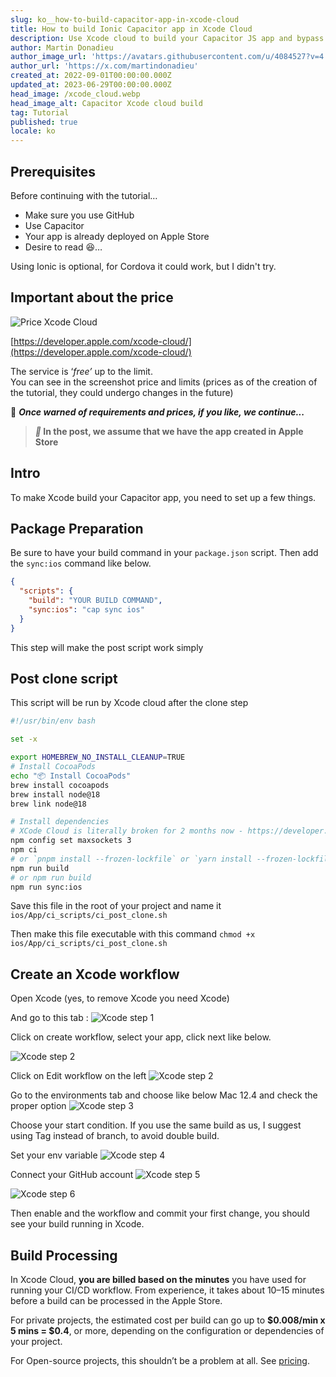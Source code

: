```yaml
---
slug: ko__how-to-build-capacitor-app-in-xcode-cloud
title: How to build Ionic Capacitor app in Xcode Cloud
description: Use Xcode cloud to build your Capacitor JS app and bypass the need of MacOS.
author: Martin Donadieu
author_image_url: 'https://avatars.githubusercontent.com/u/4084527?v=4'
author_url: 'https://x.com/martindonadieu'
created_at: 2022-09-01T00:00:00.000Z
updated_at: 2023-06-29T00:00:00.000Z
head_image: /xcode_cloud.webp
head_image_alt: Capacitor Xcode cloud build
tag: Tutorial
published: true
locale: ko
---
```


## Prerequisites

Before continuing with the tutorial…

-   Make sure you use GitHub
-   Use Capacitor
-   Your app is already deployed on Apple Store
-   Desire to read 😆…

Using Ionic is optional, for Cordova it could work, but I didn't try.

## Important about the price

![Price Xcode Cloud](/xcode_cloud_price.webp)

[https://developer.apple.com/xcode-cloud/](https://developer.apple.com/xcode-cloud/)

The service is ‘_free’_ up to the limit.  
You can see in the screenshot price and limits (prices as of the creation of the tutorial, they could undergo changes in the future)

🔴 **_Once warned of requirements and prices, if you like, we continue..._**

> **_📣_ In the post, we assume that we have the app created in Apple Store**

## Intro

To make Xcode build your Capacitor app, you need to set up a few things.

## Package Preparation

Be sure to have your build command in your `package.json` script.
Then add the `sync:ios` command like below.

```json
{
  "scripts": {
    "build": "YOUR BUILD COMMAND",
    "sync:ios": "cap sync ios"
  }
}
```
This step will make the post script work simply

## Post clone script
This script will be run by Xcode cloud after the clone step

```bash
#!/usr/bin/env bash

set -x

export HOMEBREW_NO_INSTALL_CLEANUP=TRUE
# Install CocoaPods
echo "📦 Install CocoaPods"
brew install cocoapods
brew install node@18
brew link node@18

# Install dependencies
# XCode Cloud is literally broken for 2 months now - https://developer.apple.com/forums/thread/738136?answerId=774510022#774510022
npm config set maxsockets 3
npm ci
# or `pnpm install --frozen-lockfile` or `yarn install --frozen-lockfile` or bun install
npm run build 
# or npm run build
npm run sync:ios
```

Save this file in the root of your project and name it `ios/App/ci_scripts/ci_post_clone.sh`

Then make this file executable with this command `chmod +x ios/App/ci_scripts/ci_post_clone.sh`

## Create an Xcode workflow

Open Xcode (yes, to remove Xcode you need Xcode)

And go to this tab :
![Xcode step 1](/xcode_step_1.webp)

Click on create workflow, select your app, click next like below.

![Xcode step 2](/xcode_step_2.webp)

Click on Edit workflow on the left
![Xcode step 2](/xcode_step_3.webp)

Go to the environments tab and choose like below Mac 12.4 and check the proper option
![Xcode step 3](/xcode_step_3.webp)

Choose your start condition.
If you use the same build as us, I suggest using Tag instead of branch, to avoid double build.

Set your env variable
![Xcode step 4](/xcode_step_4.webp)

Connect your GitHub account
![Xcode step 5](/xcode_step_5.webp)

![Xcode step 6](/xcode_step_6.webp)


Then enable and the workflow and commit your first change, you should see your build running in Xcode.

## **Build Processing**

In Xcode Cloud, **you are billed based on the minutes** you have used for running your CI/CD workflow. From experience, it takes about 10–15 minutes before a build can be processed in the Apple Store.

For private projects, the estimated cost per build can go up to **$0.008/min x 5 mins = $0.4**, or more, depending on the configuration or dependencies of your project.

For Open-source projects, this shouldn’t be a problem at all. See [pricing](https://github.com/pricing/).
